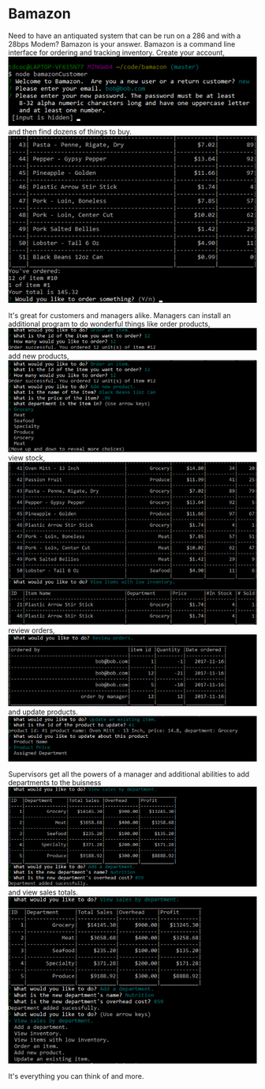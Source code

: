 # Bamazon

Need to have an antiquated system that can be run on a 286 and with a 28bps Modem?  Bamazon is your answer. 
Bamazon is a command line interface for ordering and tracking inventory. Create your account, <br /> 
![Bamazon Customer Create Account](screenshots/customer1.png) <br />
and then find dozens of things to buy. <br />
![Bamazon Customer Shopping Cart](screenshots/customerShoppingCart.png) <br />


It's great for customers and managers alike.  Managers can install an additional program to do wonderful things like order products, <br /> 
![Bamazon Manager Order Item](screenshots/orderItem.png) <br />
add new products, <br />
![Bamazon Manager Add New Products](screenshots/addNewProduct.png) <br />
view stock, <br />
![Bamazon Manager View Inventory](screenshots/viewInventory.png) <br />
review orders, <br />
![Bamazon Manager Review Orders](screenshots/reviewOrders.png) <br />
and update products. <br />
![Bamazon Manager Update Products](screenshots/updateProduct.png) <br />


Supervisors get all the powers of a manager and additional abilities to add departments to the buisness <br /> 
![Supervisor Add Departments](screenshots/addDepartment.png) <br />
and view sales totals. <br />
![Supervisor View Sales](screenshots/viewSales.png) <br />

It's everything you can think of and more. <br />
